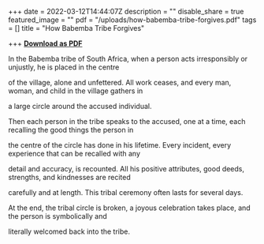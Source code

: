 +++
date = 2022-03-12T14:44:07Z
description = ""
disable_share = true
featured_image = ""
pdf = "/uploads/how-babemba-tribe-forgives.pdf"
tags = []
title = "How Babemba Tribe Forgives"

+++
[**Download as PDF**](/uploads/how-babemba-tribe-forgives.pdf)

In the Babemba tribe of South Africa, when a person acts irresponsibly or unjustly, he is placed in the centre

of the village, alone and unfettered. All work ceases, and every man, woman, and child in the village gathers in

a large circle around the accused individual.

Then each person in the tribe speaks to the accused, one at a time, each recalling the good things the person in

the centre of the circle has done in his lifetime. Every incident, every experience that can be recalled with any

detail and accuracy, is recounted. All his positive attributes, good deeds, strengths, and kindnesses are recited

carefully and at length. This tribal ceremony often lasts for several days.

At the end, the tribal circle is broken, a joyous celebration takes place, and the person is symbolically and

literally welcomed back into the tribe.